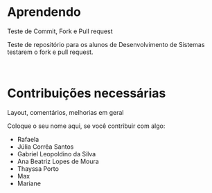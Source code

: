 # Aprendendo
Teste de Commit, Fork e Pull request

  Teste de repositório para os alunos de Desenvolvimento de Sistemas testarem o fork e pull request.

  <br>
  <h1>Contribuições necessárias</h1>


  Layout, comentários, melhorias em geral

Coloque o seu nome aqui, se você contribuir com algo:
- Rafaela
- Júlia Corrêa Santos 
- Gabriel Leopoldino da Silva
- Ana Beatriz Lopes de Moura
- Thayssa Porto 
- Max
- Mariane
